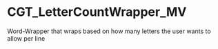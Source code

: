 # CGT_LetterCountWrapper_MV
Word-Wrapper that wraps based on how many letters the user wants to allow per line
